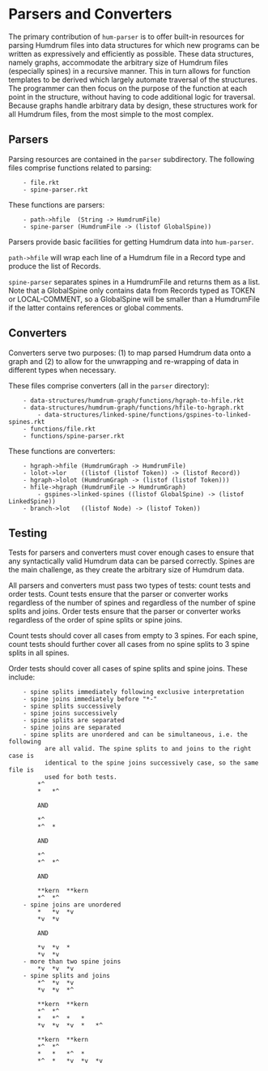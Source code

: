 # Parsers and Converters
The primary contribution of `hum-parser` is to offer built-in resources for
parsing Humdrum files into data structures for which new programs can be
written as expressively and efficiently as possible. These data structures,
namely graphs, accommodate the arbitrary size of Humdrum files (especially
spines) in a recursive manner. This in turn allows for function
templates to be derived which largely automate traversal of the structures.
The programmer can then focus on the purpose of the function at each point
in the structure, without having to code additional logic for traversal.
Because graphs handle arbitrary data by design, these structures
work for all Humdrum files, from the most simple to the most complex.

## Parsers
Parsing resources are contained in the `parser` subdirectory. The following
files comprise functions related to parsing:
```
	- file.rkt
	- spine-parser.rkt
```
These functions are parsers:
```
	- path->hfile  (String -> HumdrumFile)
	- spine-parser (HumdrumFile -> (listof GlobalSpine))
```
Parsers provide basic facilities for getting Humdrum data into `hum-parser`.

`path->hfile` will wrap each line of a Humdrum file in a Record type and produce
the list of Records.

`spine-parser` separates spines in a HumdrumFile and returns them as a list.
Note that a GlobalSpine only contains data from Records typed as TOKEN or
LOCAL-COMMENT, so a GlobalSpine will be smaller than a HumdrumFile if the latter
contains references or global comments.

## Converters
Converters serve two purposes: (1) to map parsed Humdrum data onto a graph and
(2) to allow for the unwrapping and re-wrapping of data in different types
when necessary.

These files comprise converters (all in the `parser` directory):
```
	- data-structures/humdrum-graph/functions/hgraph-to-hfile.rkt
	- data-structures/humdrum-graph/functions/hfile-to-hgraph.rkt
        - data-structures/linked-spine/functions/gspines-to-linked-spines.rkt
	- functions/file.rkt
	- functions/spine-parser.rkt
```
These functions are converters:
```
	- hgraph->hfile (HumdrumGraph -> HumdrumFile)
	- lolot->lor    ((listof (listof Token)) -> (listof Record))
	- hgraph->lolot (HumdrumGraph -> (listof (listof Token)))
	- hfile->hgraph (HumdrumFile -> HumdrumGraph)
        - gspines->linked-spines ((listof GlobalSpine) -> (listof LinkedSpine))
	- branch->lot   ((listof Node) -> (listof Token))
```

## Testing
Tests for parsers and converters must cover enough cases to ensure that any
syntactically valid Humdrum data can be parsed correctly. Spines are the main
challenge, as they create the arbitrary size of Humdrum data.

All parsers and converters must pass two types of tests: count tests and order
tests. Count tests ensure that the parser or converter works regardless of the
number of spines and regardless of the number of spine splits and joins. Order
tests ensure that the parser or converter works regardless of the order of spine
splits or spine joins.

Count tests should cover all cases from empty to 3 spines. For each spine, count
tests should further cover all cases from no spine splits to 3 spine splits in
all spines.

Order tests should cover all cases of spine splits and spine joins. These
include:
```
	- spine splits immediately following exclusive interpretation
	- spine joins immediately before "*-"
	- spine splits successively
	- spine joins successively
	- spine splits are separated
	- spine joins are separated
	- spine splits are unordered and can be simultaneous, i.e. the following
          are all valid. The spine splits to and joins to the right case is
          identical to the spine joins successively case, so the same file is
          used for both tests.
		*^
		*	*^

		AND

		*^
		*^	*
		
		AND
		
		*^
		*^	*^
		
		AND
		
		**kern	**kern
		*^	*^
	- spine joins are unordered
		*	*v	*v
		*v	*v

		AND

		*v	*v	*
		*v	*v
	- more than two spine joins
		*v	*v	*v
	- spine splits and joins
		*^	*v	*v
		*v	*v	*^

		**kern	**kern
		*^	*^
		*	*^	*	*
		*v	*v	*v	*	*^

		**kern	**kern
		*^	*^
		*	*	*^	*
		*^	*	*v	*v	*v
```
